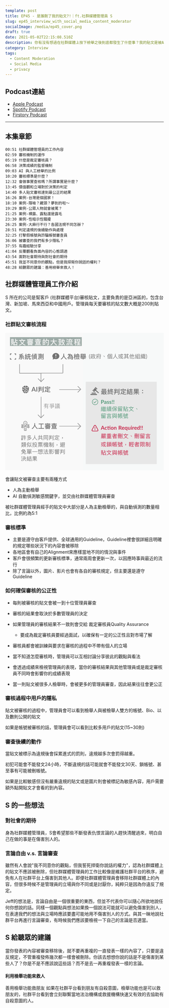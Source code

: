 ```yaml
---
template: post
title: EP45 - 是誰刪了我的貼文?!｜ft.社群媒體管理員 S
slug: ep45_interview_with_social_media_content_moderator
socialImage: /media/ep45_cover.png
draft: true
date: 2021-05-02T22:15:08.510Z
description: 你有沒有想過在社群媒體上按下檢舉之後到底都發生了什麼事？我的貼文是被AI還是某個人刪掉了？審查的參考準則是什麼？今天我們邀請到了身為社群媒體管理員的S和我們一起聊聊她的工作內容、審核機制和一般人對人工審查的誤解！
category: Interview
tags:
  - Content Moderation
  - Social Media
  - privacy
---
```

## Podcast連結

* [Apple Podcast](https://podcasts.apple.com/tw/podcast/%E8%B3%87%E5%AE%89%E8%A7%A3%E5%A3%93%E7%B8%AE/id1513276667?i=1000519759012)
* [Spotify Podcast](https://open.spotify.com/episode/28UksClvWjaoFrL6DSMrDe?si=WZjXXueSTWmtUwECMUzksg)
* [](https://open.spotify.com/episode/28UksClvWjaoFrL6DSMrDe?si=WZjXXueSTWmtUwECMUzksg)[Firstory Podcast](https://open.firstory.me/story/cko6jwy1bk8ro0973cnjnj7pa)

- - -

## 本集章節

`00:51 社群媒體管理員的工作內容`\
`02:59 審核機制的運作`\
`05:19 什麼是裁定審核員？`\
`06:58 決策成績的監督機制`\
`09:03 AI 與人工檢舉的比例`\
`10:20 審核標準是什麼？`\
`12:32 會做事實查核嗎？所謂事實是什麼？`\
`13:45 價值觀和立場對於決策的判定`\
`14:40 多人貼文審核達到最公正的結果`\
`16:26 案例-台灣是個國家！`\
`18:10 案例-隱喻？藏頭？夢到的啦～`\
`19:29 案例-公眾人物就會被罵？`\
`21:25 案例-裸露、露點還是露毛`\
`23:30 案例-性暗示性騷擾`\
`26:25 案例-大麻行不行？各國法規不同怎辦？`\
`28:51 判定違規的後續動作與處理`\
`32:25 打擊假帳號與詐騙帳號審查員`\
`36:06 被審查的我們有多少隱私？`\
`37:55 有趣經驗分享`\
`41:04 反覆觀看負面內容的心態調適`\
`43:54 面對社會期待與對社會的期待`\
`45:51 我並不同意你的觀點，但是我捍衛你說話的權利？`\
`48:28 給聽眾的建議：善用檢舉來救人！`

## 社群媒體管理員工作介紹

S 所在的公司是幫客戶 (社群媒體平台)審核貼文，主要負責的是亞洲區的，包含台灣、新加坡、馬來西亞和中國用戶。管理員每天要審核的貼文數大概是200則貼文。

### 社群貼文審核流程

![ContentModerator_workflow](/media/ContentModerator_workflow.png)

會讓貼文被審查主要有兩種方式

* 人為主動檢舉
* AI 自動偵測敏感關鍵字，並交由社群媒體管理員審查

被社群媒體管理員經手的貼文中大部分是人為主動檢舉的，與自動偵測的數量相比，比例約為5:1 

### 審核標準

* 主要是遵守由客戶提供、全球通用的Guideline，Guideline裡會很詳細且明確的規定哪些狀況下的內容會被移除
* 各地區會有自己的Alignment來應樣當地不同的情況與事件
* 客戶會很頻繁的更新審核標準，通常兩周會更新一次，以因應時事與最近的流行
* 除了言論以外，圖片、影片也會有各自的審核規定，但主要還是遵守Guideline

### 如何確保審核的公正性

* 每則被審核的貼文會被一到十位管理員審查
* 審核的結果會取決於多數管理員的決定
* 如果管理員的審核結果不一致則會交給 裁定審核員Quality Assurance

  * 要成為裁定審核員要經過面試，以確保有一定的公正性且對市場了解
* 審核員都會被訓練與要求在審核的過程中不帶有個人的立場
* 當不知道怎麼審核時，管理員可以互相討論分享彼此的觀點與看法
* 會透過成績來檢視管理員的表現，當你的審核結果與其他管理員或是裁定審核員不同時會影響你的成績表現
* 當一則貼文被很多人檢舉時，會被更多的管理員審查，因此結果往往會更公正

### 審核過程中用戶的隱私

貼文被審核的過程中，管理員會可以看到檢舉人與被檢舉人雙方的帳號、Bio、以及數則公開的貼文

如果是帳號被審核的話，管理員會可以看到比較多用戶的貼文(15~30則)

### 審查後續的動作

當貼文被標示為違規後會採累進式的罰則，違規越多次會罰得越重。

初犯可能會不能發文24小時，不斷違規的話可能就會不能發文30天、鎖帳號、甚至事有可能被刪帳號。

如果是比較敏感但沒有嚴重違規的貼文或是圖片則會被標記為敏感內容，用戶需要額外點開貼文才會看的到內容。

## S 的一些想法

### 對社會的期待

身為社群媒體管理員，S會希望那些不斷發表仇恨言論的人趕快清醒過來，明白自己在做的事是在傷害別人的。

### 言論自由 v.s. 言論審查

雖然有人會說"我不同意你的觀點，但我誓死捍衛你說話的權力"，認為社群媒體上的貼文不應該被刪除，但社群媒體管理員的工作比較像是維護社群平台的秩序，避免有人在社群平台上傷害到其他人。即便社群媒體管理員會移除社群媒體上的內容，但很多時候不是管理員的立場與你不同或是討厭你，純粹只是因為你違反了規定。

Jeff的想法是，言論自由是一個很重要的東西，但並不代表你可以隨心所欲地說任何你想說的話。同樣一個觀點與想法如果換一個說法可能就可以避免傷害到別人，在表達我們的想法與立場時應該要盡可能地用不傷害別人的方式。與其一昧地說社群平台再進行言論審查，有時候我們應該要檢視一下自己的言論是否適當。

## S 給聽眾的建議

當你發表的內容被審查移除後，就不要再重複的一直發表一樣的內容了，只要是違反規定，不管重複發佈幾次都一樣會被刪除。你該去想想你說的話是不是傷害到某些人了？你是不是不應該說這些話？而不是去一再重複發表一樣的言論。

#### 利用檢舉功能來救人

善用檢舉功能救朋友 如果在社群平台看到朋友有自殺意圖，檢舉功能也是可以救朋友的，社群平台看到會立刻聯繫當地法治機構或救援機構快速又有效的去協助有自殺意圖的人。